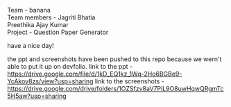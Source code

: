 Team - banana  
Team members - Jagriti Bhatia  
               Preethika Ajay Kumar  
Project - Question Paper Generator

have a nice day!



the ppt and screenshots have been pushed to this repo because we wern't able to put it up on devfolio.
link to the ppt - https://drive.google.com/file/d/1kD_EQ1kz_1Wq-2Ho6BGBe9-YcAkov8zs/view?usp=sharing
link to the screenshots - https://drive.google.com/drive/folders/1OZSfzv8aV7PiL9O8uwHqwQRgmTc5H5aw?usp=sharing
